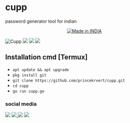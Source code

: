 # cupp
password generator tool for indian 
<p align="center">
<a href="https://is.gd/UQreTd"><img title="Made in INDIA" src="https://img.shields.io/badge/MADE%20IN-INDIA-SCRIPT?colorA=%23ff8100&colorB=%23017e40&colorC=%23ff0000&style=for-the-badge"></a>
</p>
<img src="https://user-images.githubusercontent.com/56459297/213481719-fa773641-f5c2-40bc-b606-579765329e9a.jpg" alt="Cupp">
<a href="https://img.shields.io/badge/PRINCE-KUMAR-green" ><img  src="https://img.shields.io/badge/PRINCE-KUMAR-green"></a>  <a href="#" ><img  src="https://img.shields.io/badge/cupp-red"></a>  <a href="#"><img src="https://img.shields.io/badge/MADE%20WITH%20-GO-yellow"></a></p>
<h2> Installation cmd [Termux] </h2>

* `apt update && apt upgrade`
* `pkg install git`
* `git clone https://github.com/princekrvert/cupp.git `
* `cd cupp`
* `go run cupp.go`
 ### social media 
  <a href="https://www.instagram.com/princekrvert/"> <img src="https://img.shields.io/badge/Instagram-E4405F?style=for-the-badge&logo=instagram&logoColor=white"></a>
<a href="https://m.twitter.com/princekrvert" > <img src="https://img.shields.io/badge/Twitter-1DA1F2?style=for-the-badge&logo=twitter&logoColor=white"> </a>
<a href="https://www.youtube.com/channel/UCiplAqC9AwtGGxXU3WQy8pw"><img src="https://img.shields.io/badge/YouTube-FF0000?style=for-the-badge&logo=youtube&logoColor=white"></a>
<a href="https://www.facebook.com/princekrvert" > <img src="https://img.shields.io/badge/Facebook-1877F2?style=for-the-badge&logo=facebook&logoColor=white" ></a>


